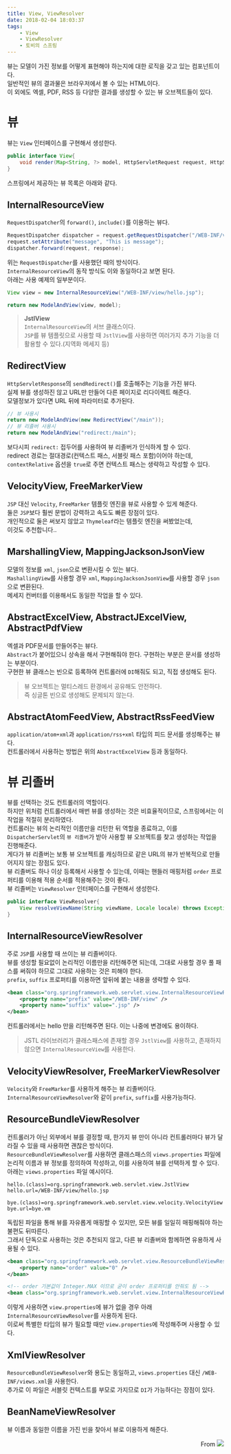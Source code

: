 ```yaml
---
title: View, ViewResolver
date: 2018-02-04 18:03:37
tags:
    - View
    - ViewResolver
    - 토비의 스프링
---
```


뷰는 모델이 가진 정보를 어떻게 표현해야 하는지에 대한 로직을 갖고 있는 컴포넌트이다.  
일반적인 뷰의 결과물은 브라우저에서 볼 수 있는 HTML이다.  
이 외에도 엑셀, PDF, RSS 등 다양한 결과를 생성할 수 있는 뷰 오브젝트들이 있다.  

# 뷰
뷰는 `View` 인터페이스를 구현해서 생성한다.  
```java
public interface View{
    void render(Map<String, ?> model, HttpServletRequest request, HttpServletResponse resposne) throws Exception;
}
```
스프링에서 제공하는 뷰 목록은 아래와 같다.  

## InternalResourceView
`RequestDispatcher`의 `forward()`, `include()`를 이용하는 뷰다.  
```java
RequestDispatcher dispatcher = request.getRequestDispatcher("/WEB-INF/view/hello.jsp");
request.setAttribute("message", "This is message");
dispatcher.forward(request, response);
```
위는 `RequestDispatcher`를 사용했던 때의 방식이다.  
`InternalResourceView`의 동작 방식도 이와 동일하다고 보면 된다.  
아래는 사용 예제의 일부분이다.  
```java
View view = new InternalResourceView("/WEB-INF/view/hello.jsp");

return new ModelAndView(view, model);
```
> **JstlView**  
`InternalResourceView`의 서브 클래스이다.  
`JSP`를 뷰 템플릿으로 사용할 때 `JstlView`를 사용하면 여러가지 추가 기능을 더 활용할 수 있다.(지역화 메세지 등)  

## RedirectView
`HttpServletResponse`의 `sendRedirect()`를 호출해주는 기능을 가진 뷰다.  
실제 뷰를 생성하진 않고 URL만 만들어 다른 페이지로 리다이렉트 해준다.  
모델정보가 있다면 URL 뒤에 파라미터로 추가된다.  
```java
// 뷰 사용시
return new ModelAndView(new RedirectView("/main"));
// 뷰 리졸버 사용시
return new ModelAndView("redirect:/main");
```
보다시피 `redirect:` 접두어를 사용하여 뷰 리졸버가 인식하게 할 수 있다.  
redirect 경로는 절대경로(컨텍스트 패스, 서블릿 패스 포함)이어야 하는데,  
`contextRelative` 옵션을 `true`로 주면 컨텍스트 패스는 생략하고 작성할 수 있다.  

## VelocityView, FreeMarkerView
`JSP` 대신 `Velocity`, `FreeMarker` 템플릿 엔진을 뷰로 사용할 수 있게 해준다.  
둘은 `JSP`보다 훨씬 문법이 강력하고 속도도 빠른 장점이 있다.  
개인적으로 둘은 써보지 않았고 `Thymeleaf`라는 템플릿 엔진을 써봤었는데,  
이것도 추천합니다..  

## MarshallingView, MappingJacksonJsonView
모델의 정보를 `xml`, `json`으로 변환시킬 수 있는 뷰다.  
`MashallingView`를 사용할 경우 `xml`, `MappingJacksonJsonView`를 사용할 경우 `json`으로 변환된다.  
메세지 컨버터를 이용해서도 동일한 작업을 할 수 있다.  

## AbstractExcelView, AbstractJExcelView, AbstractPdfView
엑셀과 PDF문서를 만들어주는 뷰다.  
`Abstract`가 붙어있으니 상속을 해서 구현해줘야 한다. 구현하는 부분은 문서를 생성하는 부분이다.  
구현한 뷰 클래스는 빈으로 등록하여 컨트롤러에 `DI`해줘도 되고, 직접 생성해도 된다.  
> 뷰 오브젝트는 멀티스레드 환경에서 공유해도 안전하다.  
즉 싱글톤 빈으로 생성해도 문제되지 않는다.

## AbstractAtomFeedView, AbstractRssFeedView
`application/atom+xml`과 `application/rss+xml` 타입의 피드 문서를 생성해주는 뷰다.  
컨트롤러에서 사용하는 방법은 위의 `AbstractExcelView` 등과 동일하다.  

# 뷰 리졸버
뷰를 선택하는 것도 컨트롤러의 역할이다.  
하지만 위처럼 컨트롤러에서 매번 뷰를 생성하는 것은 비효율적이므로, 스프링에서는 이 작업을 적절히 분리하였다.  
컨트롤러는 뷰의 논리적인 이름만을 리턴한 뒤 역할을 종료하고, 이를 `DispatcherServlet`의 `뷰 리졸버`가 받아 사용할 뷰 오브젝트를 찾고 생성하는 작업을 진행해준다.  
게다가 뷰 리졸버는 보통 뷰 오브젝트를 캐싱하므로 같은 URL의 뷰가 반복적으로 만들어지지 않는 장점도 있다.  
뷰 리졸버도 하나 이상 등록해서 사용할 수 있는데, 이때는 핸들러 매핑처럼 `order` 프로퍼티를 이용해 적용 순서를 적용해주는 것이 좋다.  
뷰 리졸버는 `ViewResolver` 인터페이스를 구현해서 생성한다.  
```java
public interface ViewResolver{
    View resolveViewName(String viewName, Locale locale) throws Exception;
}
```

## InternalResourceViewResolver
주로 `JSP`를 사용할 때 쓰이는 뷰 리졸버이다.  
뷰를 생성할 필요없이 논리적인 이름만을 리턴해주면 되는데, 그대로 사용할 경우 풀 패스를 써줘야 하므로 그대로 사용하는 것은 피해야 한다.  
`prefix`, `suffix` 프로퍼티를 이용하면 앞뒤에 붙는 내용을 생략할 수 있다.  
```xml
<bean class="org.springframework.web.servlet.view.InternalResourceViewResolver">
    <property name="prefix" value="/WEB-INF/view" />
    <property name="suffix" value=".jsp" />
</bean>
```
컨트롤러에서는 hello 만을 리턴해주면 된다. 이는 나중에 변경에도 용이하다.  
> JSTL 라이브러리가 클래스패스에 존재할 경우 `JstlView`를 사용하고, 존재하지 않으면 `InternalResourceView`를 사용한다.  

## VelocityViewResolver, FreeMarkerViewResolver
`Velocity`와 `FreeMarker`를 사용하게 해주는 뷰 리졸버이다.  
`InternalResourceViewResolver`와 같이 `prefix`, `suffix`를 사용가능하다.  

## ResourceBundleViewResolver
컨트롤러가 아닌 외부에서 뷰를 결정할 때, 한가지 뷰 만이 아니라 컨트롤러마다 뷰가 달라질 수 있을 때 사용하면 괜찮은 방식이다.  
`ResourceBundleViewResolver`를 사용하면 클래스패스의 `views.properties` 파일에 논리적 이름과 뷰 정보를 정의하여 작성하고, 이를 사용하여 뷰를 선택하게 할 수 있다.  
아래는 `views.properties` 파일 예시이다.  
```
hello.(class)=org.springframework.web.servlet.view.JstlView
hello.url=/WEB-INF/view/hello.jsp

bye.(class)=org.springframework.web.servlet.view.velocity.VelocityView
bye.url=bye.vm
```
독립된 파일을 통해 뷰를 자유롭게 매핑할 수 있지만, 모든 뷰를 일일히 매핑해줘야 하는 불편도 뒤따른다.  
그래서 단독으로 사용하는 것은 추천되지 않고, 다른 뷰 리졸버와 함께하면 유용하게 사용될 수 있다.  
```xml
<bean class="org.springframework.web.servlet.view.ResourceBundleViewResolver">
    <property name="order" value="0" />
</bean>

<!-- order 기본값이 Integer.MAX 이므로 굳이 order 프로퍼티를 안줘도 됨 -->
<bean class="org.springframework.web.servlet.view.InternalResourceViewResolver" />
```
이렇게 사용하면 `view.properties`에 뷰가 없을 경우 아래 `InternalResourceViewResolver`를 사용하게 된다.  
이로써 특별한 타입의 뷰가 필요할 때만 `view.properties`에 작성해주며 사용할 수 있다.  

## XmlViewResolver
`ResourceBundleViewResolver`와 용도는 동일하고, `views.properties` 대신 `/WEB-INF/views.xml`을 사용한다.  
추가로 이 파일은 서블릿 컨텍스트를 부모로 가지므로 `DI`가 가능하다는 장점이 있다.

## BeanNameViewResolver
뷰 이름과 동일한 이름을 가진 빈을 찾아서 뷰로 이용하게 해준다.  

<div style="text-align: right">
From <img src="https://cloud2.zoolz.com/MyComputers/Images/Image.aspx?q=bT00MDcyNDcma2V5PTI0NzQwNDAxMDkmdHlwZT1sJno9MjAxOC8wOC8wNiAwOTozOA==#width30" style="display:inline-block;"/>
</div>

<!-- more -->
